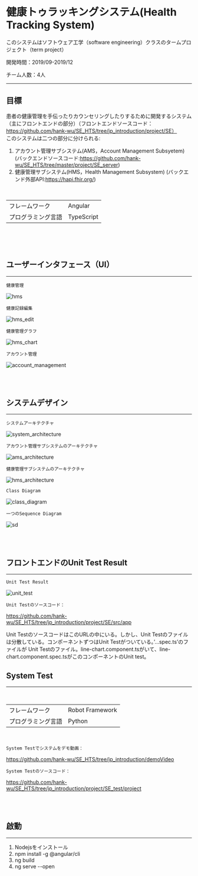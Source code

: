 # 健康トゥラッキングシステム(Health Tracking System)

このシステムはソフトウェア工学（software engineering）クラスのタームプロジェクト（term project）


開発時間：2019/09-2019/12

チーム人数：4人

- - - -
## 目標
患者の健康管理を手伝ったりカウンセリングしたりするために開発するシステム（主にフロントエンドの部分）（フロントエンドソースコード：https://github.com/hank-wu/SE_HTS/tree/jp_introduction/project/SE）
<br>このシステムは二つの部分に分けられる:
1. アカウント管理サブシステム(AMS，Account Management Subsyetem) (バックエンドソースコード:https://github.com/hank-wu/SE_HTS/tree/master/project/SE_server)
2. 健康管理サブシステム(HMS，Health Management Subsystem) (バックエンド外部API:https://hapi.fhir.org/)

<br>

|        |       |
|  ----  | ----  |
| フレームワーク   | Angular |
| プログラミング言語   | TypeScript |


<br>
<br>
<br>

## ユーザーインタフェース（UI）
- - - -

`健康管理`

![hms](/readme_images/hms.png)

`健康記録編集`

![hms_edit](/readme_images/hms_edit.png)

`健康管理グラフ`

![hms_chart](/readme_images/hms_chart.png)

`アカウント管理`

![account_management](/readme_images/account_management.png)

<br>
<br>

## システムデザイン
- - - -

`システムアーキテクチャ`

![system_architecture](/readme_images/system_architecture.png)

`アカウント管理サブシステムのアーキテクチャ`

![ams_architecture](/readme_images/ams_architecture.jpg)

`健康管理サブシステムのアーキテクチャ`

![hms_architecture](/readme_images/hms_architecture.jpg)

`Class Diagram`

![class_diagram](/readme_images/class_diagram.png)

`一つのSequence Diagram`

![sd](/readme_images/sd.png)

<br>
<br>

## フロントエンドのUnit Test Result
- - - -

`Unit Test Result`

![unit_test](/readme_images/unit_test.png)

`Unit Testのソースコード：`

https://github.com/hank-wu/SE_HTS/tree/jp_introduction/project/SE/src/app

Unit TestのソースコードはこのURLの中にいる。しかし、Unit Testのファイルは分散している。コンポーネントずつはUnit Testがついている。’...spec.ts’のファイルが
Unit Testのファイル。line-chart.component.tsがいて、line-chart.component.spec.tsがこのコンポーネントのUnit test。

## System Test 
- - - -

<br>

|        |       |
|  ----  | ----  |
| フレームワーク   | Robot Framework |
| プログラミング言語   | Python |


<br>


`System Testでシステムをデモ動画：`

https://github.com/hank-wu/SE_HTS/tree/jp_introduction/demoVideo

`System Testのソースコード：`

https://github.com/hank-wu/SE_HTS/tree/jp_introduction/project/SE_test/project


<br>
<br>

## 啟動
- - - -
1. Nodejsをインストール 
2. npm install -g @angular/cli 
3. ng build 
4. ng serve --open 